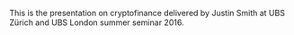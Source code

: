 This is the presentation on cryptofinance delivered by Justin Smith at UBS Zürich and UBS London summer seminar 2016.

